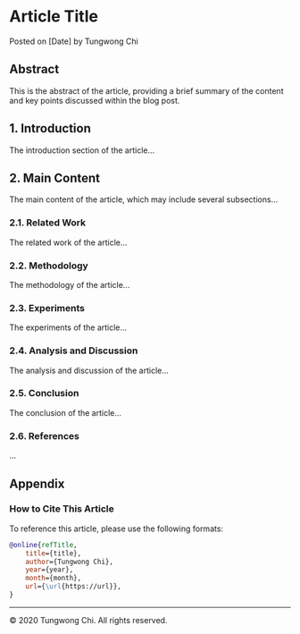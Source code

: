 # Article Title

Posted on [Date] by Tungwong Chi

## Abstract
This is the abstract of the article, providing a brief summary of the content and key points discussed within the blog post.

## 1. Introduction
The introduction section of the article...

## 2. Main Content
The main content of the article, which may include several subsections...

### 2.1. Related Work
The related work of the article...

### 2.2. Methodology
The methodology of the article...

### 2.3. Experiments
The experiments of the article...

### 2.4. Analysis and Discussion
The analysis and discussion of the article...

### 2.5. Conclusion
The conclusion of the article...

### 2.6. References
...

## Appendix

### How to Cite This Article

To reference this article, please use the following formats:

```bibtex
@online{refTitle,
    title={title},
    author={Tungwong Chi},
    year={year},
    month={month},
    url={\url{https://url}},
}
```

---

&copy; 2020 Tungwong Chi. All rights reserved.
